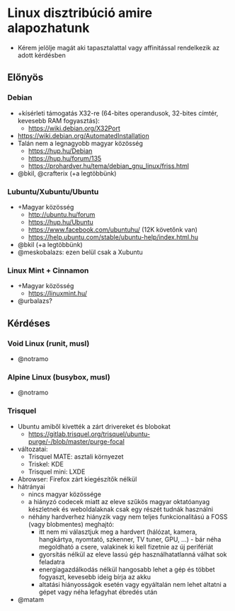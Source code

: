 # Linux disztribúció amire alapozhatunk

* Kérem jelölje magát aki tapasztalattal vagy affinitással rendelkezik az adott kérdésben

## Előnyös

### Debian

* +kísérleti támogatás X32-re (64-bites operandusok, 32-bites címtér, kevesebb RAM fogyasztás):
  * https://wiki.debian.org/X32Port
* https://wiki.debian.org/AutomatedInstallation
* Talán nem a legnagyobb magyar közösség
  * https://hup.hu/Debian
  * https://hup.hu/forum/135
  * https://prohardver.hu/tema/debian_gnu_linux/friss.html
* @bkil, @crafterix (+a legtöbbünk)

### Lubuntu/Xubuntu/Ubuntu

* +Magyar közösség
  * http://ubuntu.hu/forum
  * https://hup.hu/Ubuntu
  * https://www.facebook.com/ubuntuhu/ (12K követőnk van)
  * https://help.ubuntu.com/stable/ubuntu-help/index.html.hu
* @bkil (+a legtöbbünk)
* @meskobalazs: ezen belül csak a Xubuntu

### Linux Mint + Cinnamon

* +Magyar közösség
  * https://linuxmint.hu/
* @urbalazs?

## Kérdéses

### Void Linux (runit, musl)

* @notramo

### Alpine Linux (busybox, musl)

* @notramo

### Trisquel

* Ubuntu amiből kivették a zárt drivereket és blobokat
  * https://gitlab.trisquel.org/trisquel/ubuntu-purge/-/blob/master/purge-focal
* változatai:
  * Trisquel MATE: asztali környezet
  * Triskel: KDE
  * Trisquel mini: LXDE
* Abrowser: Firefox zárt kiegészítők nélkül
* hátrányai
  * nincs magyar közössége
  * a hiányzó codecek miatt az eleve szűkös magyar oktatóanyag készletnek és weboldalaknak csak egy részét tudnák használni
  * néhány hardverhez hiányzik vagy nem teljes funkcionalitású a FOSS (vagy blobmentes) meghajtó:
    * itt nem mi választjuk meg a hardvert (hálózat, kamera, hangkártya, nyomtató, szkenner, TV tuner, GPU, ...) - bár néha megoldható a csere, valakinek ki kell fizetnie az új perifériát
    * gyorsítás nélkül az eleve lassú gép használhatatlanná válhat sok feladatra
    * energiagazdálkodás nélkül hangosabb lehet a gép és többet fogyaszt, kevesebb ideig bírja az akku
    * altatási hiányosságok esetén vagy egyáltalán nem lehet altatni a gépet vagy néha lefagyhat ébredés után
* @matam
